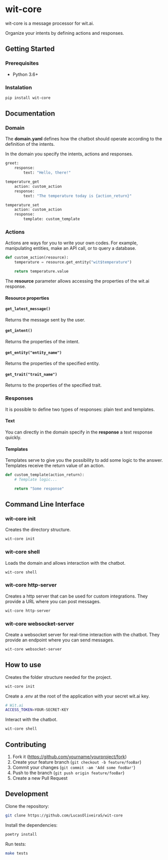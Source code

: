 # wit-core

wit-core is a message processor for wit.ai.

Organize your intents by defining actions and responses.

## Getting Started

### Prerequisites

- Python 3.6+

### Instalation

```bash
pip install wit-core
```

## Documentation

### Domain

The **domain.yaml** defines how the chatbot should operate according to the definition of the intents.

In the domain you specify the intents, actions and responses.

```python
greet:
    response: 
        text: "Hello, there!"

temperature_get
    action: custom_action
    response:
        text: "The temperature today is {action_return}"

temperature_set
    action: custom_action
    response:
        template: custom_template
```

### Actions

Actions are ways for you to write your own codes. For example, manipulating entities, make an API call, or to query a database.

```python
def custom_action(resource):
    temperature = resource.get_entity("wit$temperature")

    return temperature.value
```

The **resource** parameter allows accessing the properties of the wit.ai response.

#### **Resource properties**

#### `get_latest_message()`

Returns the message sent by the user.

#### `get_intent()`

Returns the properties of the intent.

#### `get_entity("entity_name")`

Returns the properties of the specified entity.

#### `get_trait("trait_name")`

Returns to the properties of the specified trait.

### Responses

It is possible to define two types of responses: plain text and templates.

#### **Text**

You can directly in the domain specify in the **response** a text response quickly.

#### **Templates**

Templates serve to give you the possibility to add some logic to the answer. Templates receive the return value of an action.

```python
def custom_template(action_return):
    # Template logic...

    return "Some response"
```

## Command Line Interface

### **wit-core init**

Creates the directory structure.

```bash
wit-core init
```

### **wit-core shell**

Loads the domain and allows interaction with the chatbot.

```bash
wit-core shell
```

### **wit-core http-server**

Creates a http server that can be used for custom integrations. They provide a URL where you can post messages.

```bash
wit-core http-server
```

### **wit-core websocket-server**

Create a websocket server for real-time interaction with the chatbot. They provide an endpoint where you can send messages.

```bash
wit-core websocket-server
```

## How to use

Creates the folder structure needed for the project.

```bash
wit-core init
```

Create a .env at the root of the application with your secret wit.ai key.

```bash
# Wit.ai
ACCESS_TOKEN=YOUR-SECRET-KEY
```

Interact with the chatbot.

```bash
wit-core shell
```

## Contributing

1. Fork it (<https://github.com/yourname/yourproject/fork>)
2. Create your feature branch (`git checkout -b feature/fooBar`)
3. Commit your changes (`git commit -am 'Add some fooBar'`)
4. Push to the branch (`git push origin feature/fooBar`)
5. Create a new Pull Request

## Development

Clone the repository:

```bash
git clone https://github.com/LucasOliveiraS/wit-core
```

Install the dependencies:

```bash
poetry install
```

Run tests:

```bash
make tests
```
